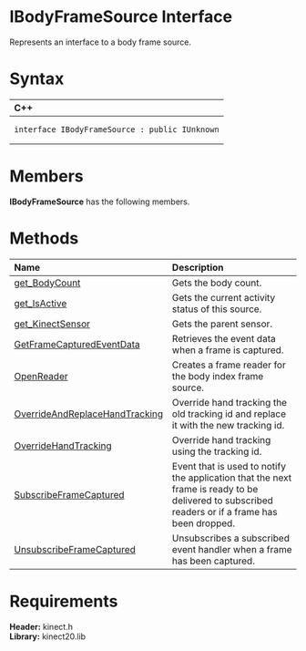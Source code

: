 IBodyFrameSource Interface  
==========================  

Represents an interface to a body frame source. <span id="syntaxSection"></span>

Syntax  
======  

<table>
<colgroup>
<col width="100%" />
</colgroup>
<thead>
<tr class="header">
<th align="left">C++</th>
</tr>
</thead>
<tbody>
<tr class="odd">
<td align="left"><pre><code>interface IBodyFrameSource : public IUnknown</code></pre></td>
</tr>
</tbody>
</table>

<span id="classMembersSection"></span>

Members  
=======  

**IBodyFrameSource** has the following members.  

<span id="publicmethodsSection"></span>

Methods  
=======  

<table>
<colgroup>
<col width="30%" />
<col width="60%" />
</colgroup>
<thead>
<tr class="header">
<th align="left">Name</th>
<th align="left">Description</th>
</tr>
</thead>
<tbody>
<tr class="odd">
<td align="left"><a href="IBodyFrameSource_Interface/Methods/get_BodyCount_Method.md">get_BodyCount</a></td>
<td align="left">Gets the body count.</td>
</tr>
<tr class="even">
<td align="left"><a href="IBodyFrameSource_Interface/Methods/get_IsActive_Method.md">get_IsActive</a></td>
<td align="left">Gets the current activity status of this source.</td>
</tr>
<tr class="odd">
<td align="left"><a href="IBodyFrameSource_Interface/Methods/get_KinectSensor_Method.md">get_KinectSensor</a></td>
<td align="left">Gets the parent sensor.</td>
</tr>
<tr class="even">
<td align="left"><a href="IBodyFrameSource_Interface/Methods/GetFrameCapturedEventData.md">GetFrameCapturedEventData</a></td>
<td align="left">Retrieves the event data when a frame is captured.</td>
</tr>
<tr class="odd">
<td align="left"><a href="IBodyFrameSource_Interface/Methods/OpenReader_Method.md">OpenReader</a></td>
<td align="left">Creates a frame reader for the body index frame source.</td>
</tr>
<tr class="even">
<td align="left"><a href="IBodyFrameSource_Interface/Methods/OverrideAndReplaceHandTrac.md">OverrideAndReplaceHandTracking</a></td>
<td align="left">Override hand tracking the old tracking id and replace it with the new tracking id.</td>
</tr>
<tr class="odd">
<td align="left"><a href="IBodyFrameSource_Interface/Methods/OverrideHandTracking_Method.md">OverrideHandTracking</a></td>
<td align="left">Override hand tracking using the tracking id.</td>
</tr>
<tr class="even">
<td align="left"><a href="IBodyFrameSource_Interface/Methods/SubscribeFrameCaptured.md">SubscribeFrameCaptured</a></td>
<td align="left">Event that is used to notify the application that the next frame is ready to be delivered to subscribed readers or if a frame has been dropped.</td>
</tr>
<tr class="odd">
<td align="left"><a href="IBodyFrameSource_Interface/Methods/UnsubscribeFrameCaptured.md">UnsubscribeFrameCaptured</a></td>
<td align="left">Unsubscribes a subscribed event handler when a frame has been captured.</td>
</tr>
</tbody>
</table>

<span id="requirements"></span>

Requirements  
============  

**Header:** kinect.h  
**Library:** kinect20.lib  



<!--Please do not edit the data in the comment block below.-->
<!--
TOCTitle : IBodyFrameSource Interface
RLTitle : IBodyFrameSource Interface
KeywordK : IBodyFrameSource interface, about
HelpPriority : 2
TopicType : apiref
KeywordF : IBodyFrameSource
KeywordF : Microsoft.Kinect.kinect.IBodyFrameSource
KeywordA : T:Microsoft.Kinect.kinect.IBodyFrameSource
AssetID : T:Microsoft.Kinect.kinect.IBodyFrameSource
Locale : en-us
CommunityContent : 1
APIType : Managed
APILocation : 
APIName : Microsoft.Kinect.kinect.IBodyFrameSource
TargetOS : Windows
TopicType : kbSyntax
DevLang : C++
DocSet : K4Wv2
ProjType : K4Wv2Proj
Technology : Kinect for Windows
Product : Kinect for Windows SDK v2
productversion : 20
-->
